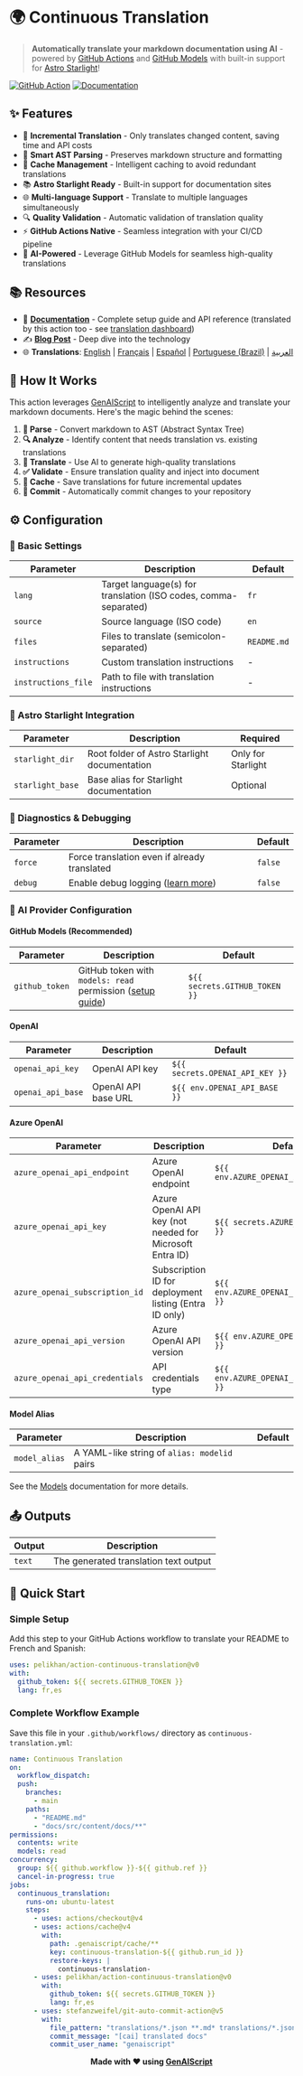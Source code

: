 # 🌍 Continuous Translation

> **Automatically translate your markdown documentation using AI** - powered by [GitHub Actions](https://github.com/actions) and [GitHub Models](https://github.com/models) with built-in support for [Astro Starlight](https://starlight.astro.build/)!

[![GitHub Action](https://img.shields.io/badge/GitHub-Action-blue?logo=github)](https://github.com/marketplace/actions/continuous-translation)
[![Documentation](https://img.shields.io/badge/📖-Documentation-green)](https://pelikhan.github.io/action-continuous-translation/)

## ✨ Features

- 🚀 **Incremental Translation** - Only translates changed content, saving time and API costs
- 🎯 **Smart AST Parsing** - Preserves markdown structure and formatting
- 🔄 **Cache Management** - Intelligent caching to avoid redundant translations
- 📚 **Astro Starlight Ready** - Built-in support for documentation sites
- 🌐 **Multi-language Support** - Translate to multiple languages simultaneously
- 🔍 **Quality Validation** - Automatic validation of translation quality
- ⚡ **GitHub Actions Native** - Seamless integration with your CI/CD pipeline
- 🤖 **AI-Powered** - Leverage GitHub Models for seamless high-quality translations

## 📚 Resources

- 📖 [**Documentation**](https://pelikhan.github.io/action-continuous-translation/) - Complete setup guide and API reference (translated by this action too - see [translation dashboard](https://pelikhan.github.io/action-continuous-translation/lunaria))
- ✍️ [**Blog Post**](https://microsoft.github.io/genaiscript/blog/continuous-translations/) - Deep dive into the technology
- 🌐 **Translations**: [English](./README.md) | [Français](./README.fr.md) | [Español](./README.es.md) | [Portuguese (Brazil)](./README.pt-br.md) | [العربية](./README.ar.md)

## 🔧 How It Works

This action leverages [GenAIScript](https://microsoft.github.io/genaiscript/) to intelligently analyze and translate your markdown documents. Here's the magic behind the scenes:

1. **📄 Parse** - Convert markdown to AST (Abstract Syntax Tree)
2. **🔍 Analyze** - Identify content that needs translation vs. existing translations
3. **🤖 Translate** - Use AI to generate high-quality translations
4. **✅ Validate** - Ensure translation quality and inject into document
5. **💾 Cache** - Save translations for future incremental updates
6. **📝 Commit** - Automatically commit changes to your repository

## ⚙️ Configuration

### 📝 Basic Settings

| Parameter           | Description                                                     | Default     |
| ------------------- | --------------------------------------------------------------- | ----------- |
| `lang`              | Target language(s) for translation (ISO codes, comma-separated) | `fr`        |
| `source`            | Source language (ISO code)                                      | `en`        |
| `files`             | Files to translate (semicolon-separated)                        | `README.md` |
| `instructions`      | Custom translation instructions                                 | -           |
| `instructions_file` | Path to file with translation instructions                      | -           |

### 🌟 Astro Starlight Integration

| Parameter        | Description                                  | Required           |
| ---------------- | -------------------------------------------- | ------------------ |
| `starlight_dir`  | Root folder of Astro Starlight documentation | Only for Starlight |
| `starlight_base` | Base alias for Starlight documentation       | Optional           |

### 🔧 Diagnostics & Debugging

| Parameter | Description                                                                                             | Default |
| --------- | ------------------------------------------------------------------------------------------------------- | ------- |
| `force`   | Force translation even if already translated                                                            | `false` |
| `debug`   | Enable debug logging ([learn more](https://microsoft.github.io/genaiscript/reference/scripts/logging/)) | `false` |

### 🤖 AI Provider Configuration

#### GitHub Models (Recommended)

| Parameter      | Description                                                                                                                                              | Default                       |
| -------------- | -------------------------------------------------------------------------------------------------------------------------------------------------------- | ----------------------------- |
| `github_token` | GitHub token with `models: read` permission ([setup guide](https://microsoft.github.io/genaiscript/reference/github-actions/#github-models-permissions)) | `${{ secrets.GITHUB_TOKEN }}` |

#### OpenAI

| Parameter         | Description         | Default                         |
| ----------------- | ------------------- | ------------------------------- |
| `openai_api_key`  | OpenAI API key      | `${{ secrets.OPENAI_API_KEY }}` |
| `openai_api_base` | OpenAI API base URL | `${{ env.OPENAI_API_BASE }}`    |

#### Azure OpenAI

| Parameter                      | Description                                              | Default                                   |
| ------------------------------ | -------------------------------------------------------- | ----------------------------------------- |
| `azure_openai_api_endpoint`    | Azure OpenAI endpoint                                    | `${{ env.AZURE_OPENAI_API_ENDPOINT }}`    |
| `azure_openai_api_key`         | Azure OpenAI API key (not needed for Microsoft Entra ID) | `${{ secrets.AZURE_OPENAI_API_KEY }}`     |
| `azure_openai_subscription_id` | Subscription ID for deployment listing (Entra ID only)   | `${{ env.AZURE_OPENAI_SUBSCRIPTION_ID }}` |
| `azure_openai_api_version`     | Azure OpenAI API version                                 | `${{ env.AZURE_OPENAI_API_VERSION }}`     |
| `azure_openai_api_credentials` | API credentials type                                     | `${{ env.AZURE_OPENAI_API_CREDENTIALS }}` |

#### Model Alias

| Parameter     | Description                                  | Default |
| ------------- | -------------------------------------------- | ------- |
| `model_alias` | A YAML-like string of `alias: modelid` pairs |         |

See the [Models](/action-continuous-translation/models/) documentation for more details.

## 📤 Outputs

| Output | Description                           |
| ------ | ------------------------------------- |
| `text` | The generated translation text output |

## 🚀 Quick Start

### Simple Setup

Add this step to your GitHub Actions workflow to translate your README to French and Spanish:

```yaml
uses: pelikhan/action-continuous-translation@v0
with:
  github_token: ${{ secrets.GITHUB_TOKEN }}
  lang: fr,es
```

### Complete Workflow Example

Save this file in your `.github/workflows/` directory as `continuous-translation.yml`:

```yaml
name: Continuous Translation
on:
  workflow_dispatch:
  push:
    branches:
      - main
    paths:
      - "README.md"
      - "docs/src/content/docs/**"
permissions:
  contents: write
  models: read
concurrency:
  group: ${{ github.workflow }}-${{ github.ref }}
  cancel-in-progress: true
jobs:
  continuous_translation:
    runs-on: ubuntu-latest
    steps:
      - uses: actions/checkout@v4
      - uses: actions/cache@v4
        with:
          path: .genaiscript/cache/**
          key: continuous-translation-${{ github.run_id }}
          restore-keys: |
            continuous-translation-
      - uses: pelikhan/action-continuous-translation@v0
        with:
          github_token: ${{ secrets.GITHUB_TOKEN }}
          lang: fr,es
      - uses: stefanzweifel/git-auto-commit-action@v5
        with:
          file_pattern: "translations/*.json **.md* translations/*.json"
          commit_message: "[cai] translated docs"
          commit_user_name: "genaiscript"
```

<div align="center">

**Made with ❤️ using [GenAIScript](https://microsoft.github.io/genaiscript/)**

</div>
